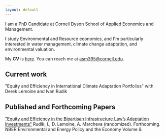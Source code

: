 ```yaml
---
layout: default
---
```


I am a PhD Candidate at Cornell Dyson School of Applied Economics and Management.

I study Environmental and Resource economics, and I'm particularly interested in water management, climate change adaptation, and environmental valuation.  

My **CV** is [here](./cv.html). You can reach me at <a href="asm395@cornell.edu">asm395@cornell.edu</a>.

## Current work

"Equity and Efficiency in International Climate Adaptation Portfolios" with Derek Lemoine and Ivan Rudik

## Published and Forthcoming Papers
<a href="https://www.nber.org/system/files/chapters/c15011/c15011.pdf">"Equity and Efficiency in the
Bipartisan Infrastructure Law’s Adaptation Investments"</a> Rudik, I., D. Lemoine, A. Marcheva (randomized). Forthcoming.
 NBER Environmental and Energy Policy and the Economy Volume 6.